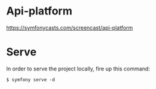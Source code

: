 # Api-platform
https://symfonycasts.com/screencast/api-platform

# Serve
In order to serve the project locally, fire up this command:

    $ symfony serve -d
